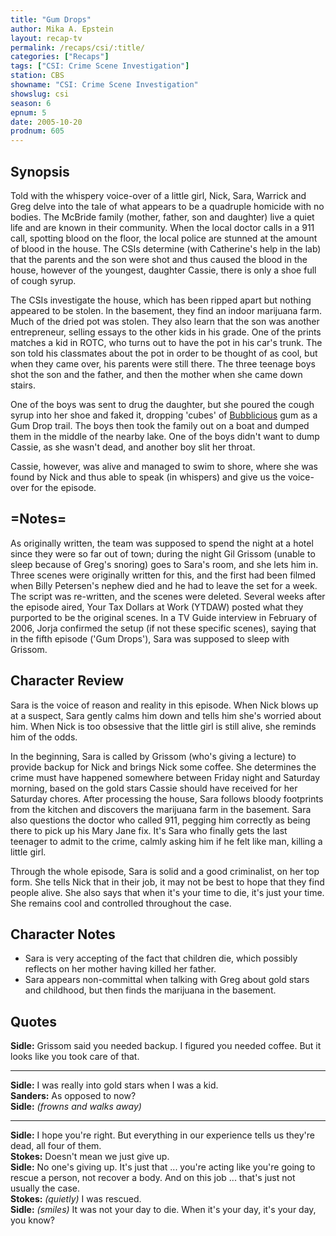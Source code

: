 ```yaml
---
title: "Gum Drops"
author: Mika A. Epstein
layout: recap-tv
permalink: /recaps/csi/:title/
categories: ["Recaps"]
tags: ["CSI: Crime Scene Investigation"]
station: CBS
showname: "CSI: Crime Scene Investigation"
showslug: csi
season: 6
epnum: 5
date: 2005-10-20  
prodnum: 605  
---
```


## Synopsis

Told with the whispery voice-over of a little girl, Nick, Sara, Warrick and Greg delve into the tale of what appears to be a quadruple homicide with no bodies. The McBride family (mother, father, son and daughter) live a quiet life and are known in their community. When the local doctor calls in a 911 call, spotting blood on the floor, the local police are stunned at the amount of blood in the house. The CSIs determine (with Catherine's help in the lab) that the parents and the son were shot and thus caused the blood in the house, however of the youngest, daughter Cassie, there is only a shoe full of cough syrup.

The CSIs investigate the house, which has been ripped apart but nothing appeared to be stolen. In the basement, they find an indoor marijuana farm. Much of the dried pot was stolen. They also learn that the son was another entrepreneur, selling essays to the other kids in his grade. One of the prints matches a kid in ROTC, who turns out to have the pot in his car's trunk. The son told his classmates about the pot in order to be thought of as cool, but when they came over, his parents were still there. The three teenage boys shot the son and the father, and then the mother when she came down stairs.

One of the boys was sent to drug the daughter, but she poured the cough syrup into her shoe and faked it, dropping 'cubes' of [Bubblicious](http://www.bubblicious.com/) gum as a Gum Drop trail. The boys then took the family out on a boat and dumped them in the middle of the nearby lake. One of the boys didn't want to dump Cassie, as she wasn't dead, and another boy slit her throat.

Cassie, however, was alive and managed to swim to shore, where she was found by Nick and thus able to speak (in whispers) and give us the voice-over for the episode.

## =Notes=

As originally written, the team was supposed to spend the night at a hotel since they were so far out of town; during the night Gil Grissom (unable to sleep because of Greg's snoring) goes to Sara's room, and she lets him in. Three scenes were originally written for this, and the first had been filmed when Billy Petersen's nephew died and he had to leave the set for a week. The script was re-written, and the scenes were deleted. Several weeks after the episode aired, Your Tax Dollars at Work (YTDAW) posted what they purported to be the original scenes. In a TV Guide interview in February of 2006, Jorja confirmed the setup (if not these specific scenes), saying that in the fifth episode ('Gum Drops'), Sara was supposed to sleep with Grissom.

## Character Review

Sara is the voice of reason and reality in this episode. When Nick blows up at a suspect, Sara gently calms him down and tells him she's worried about him. When Nick is too obsessive that the little girl is still alive, she reminds him of the odds.

In the beginning, Sara is called by Grissom (who's giving a lecture) to provide backup for Nick and brings Nick some coffee. She determines the crime must have happened somewhere between Friday night and Saturday morning, based on the gold stars Cassie should have received for her Saturday chores. After processing the house, Sara follows bloody footprints from the kitchen and discovers the marijuana farm in the basement. Sara also questions the doctor who called 911, pegging him correctly as being there to pick up his Mary Jane fix. It's Sara who finally gets the last teenager to admit to the crime, calmly asking him if he felt like man, killing a little girl.

Through the whole episode, Sara is solid and a good criminalist, on her top form. She tells Nick that in their job, it may not be best to hope that they find people alive. She also says that when it's your time to die, it's just your time. She remains cool and controlled throughout the case.

## Character Notes

* Sara is very accepting of the fact that children die, which possibly reflects on her mother having killed her father.
* Sara appears non-committal when talking with Greg about gold stars and childhood, but then finds the marijuana in the basement.

## Quotes

**Sidle:** Grissom said you needed backup. I figured you needed coffee. But it looks like you took care of that.  

- - -

**Sidle:** I was really into gold stars when I was a kid.  
**Sanders:** As opposed to now?  
**Sidle:** _(frowns and walks away)_  

- - -

**Sidle:** I hope you're right. But everything in our experience tells us they're dead, all four of them.  
**Stokes:** Doesn't mean we just give up.  
**Sidle:** No one's giving up. It's just that ... you're acting like you're going to rescue a person, not recover a body. And on this job ... that's just not usually the case.  
**Stokes:** _(quietly)_ I was rescued.  
**Sidle:** _(smiles)_ It was not your day to die. When it's your day, it's your day, you know?
